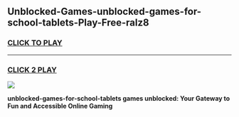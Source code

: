 
## Unblocked-Games-unblocked-games-for-school-tablets-Play-Free-ralz8
<h3>
<a href="https://premium76.site?title=unblocked-games-for-school-tablets&ref=18A1">CLICK TO PLAY</a></h3>
<hr>

<h3>
<a href="https://premium76.site?title=unblocked-games-for-school-tablets&ref=18A1">CLICK 2 PLAY</a>
  
</h3>

<a href="https://premium76.site?title=unblocked-games-for-school-tablets&ref=18A1"><img src="https://clearcache.store/games.png"></a>


**unblocked-games-for-school-tablets games unblocked: Your Gateway to Fun and Accessible Online Gaming**
